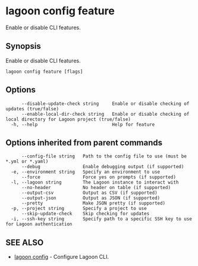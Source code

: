 # lagoon config feature

Enable or disable CLI features.

## Synopsis

Enable or disable CLI features.

```text
lagoon config feature [flags]
```

## Options

```text
      --disable-update-check string     Enable or disable checking of updates (true/false)
      --enable-local-dir-check string   Enable or disable checking of local directory for Lagoon project (true/false)
  -h, --help                            Help for feature
```

## Options inherited from parent commands

```text
      --config-file string   Path to the config file to use (must be *.yml or *.yaml)
      --debug                Enable debugging output (if supported)
  -e, --environment string   Specify an environment to use
      --force                Force yes on prompts (if supported)
  -l, --lagoon string        The Lagoon instance to interact with
      --no-header            No header on table (if supported)
      --output-csv           Output as CSV (if supported)
      --output-json          Output as JSON (if supported)
      --pretty               Make JSON pretty (if supported)
  -p, --project string       Specify a project to use
      --skip-update-check    Skip checking for updates
  -i, --ssh-key string       Specify path to a specific SSH key to use for Lagoon authentication
```

## SEE ALSO

* [lagoon config](lagoon_config.md)     - Configure Lagoon CLI.

